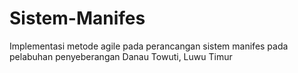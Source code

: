 # Sistem-Manifes
Implementasi metode agile pada perancangan  sistem manifes pada pelabuhan penyeberangan  Danau Towuti, Luwu Timur
